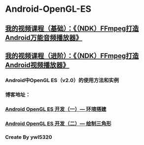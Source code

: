 # Android-OpenGL-ES

## [我的视频课程（基础）：《（NDK）FFmpeg打造Android万能音频播放器》](https://edu.csdn.net/course/detail/6842)
## [我的视频课程（进阶）：《（NDK）FFmpeg打造Android视频播放器》](https://edu.csdn.net/course/detail/8036)

### Android中OpenGL ES（v2.0）的使用方法和实例
### 博客地址：
### [Android OpenGL ES 开发（一）— 环境搭建](https://blog.csdn.net/ywl5320/article/details/80920830)
### [Android OpenGL ES 开发（二）— 绘制三角形](https://blog.csdn.net/ywl5320/article/details/80964212)

### Create By ywl5320
